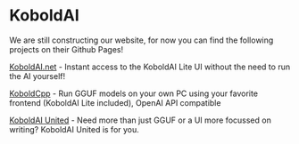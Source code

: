 # KoboldAI

We are still constructing our website, for now you can find the following projects on their Github Pages!

[KoboldAI.net](https://koboldai.net) - Instant access to the KoboldAI Lite UI without the need to run the AI yourself!

[KoboldCpp](https://koboldai.net) - Run GGUF models on your own PC using your favorite frontend (KoboldAI Lite included), OpenAI API compatible

[KoboldAI United](https://koboldai.org/united) - Need more than just GGUF or a UI more focussed on writing? KoboldAI United is for you.
